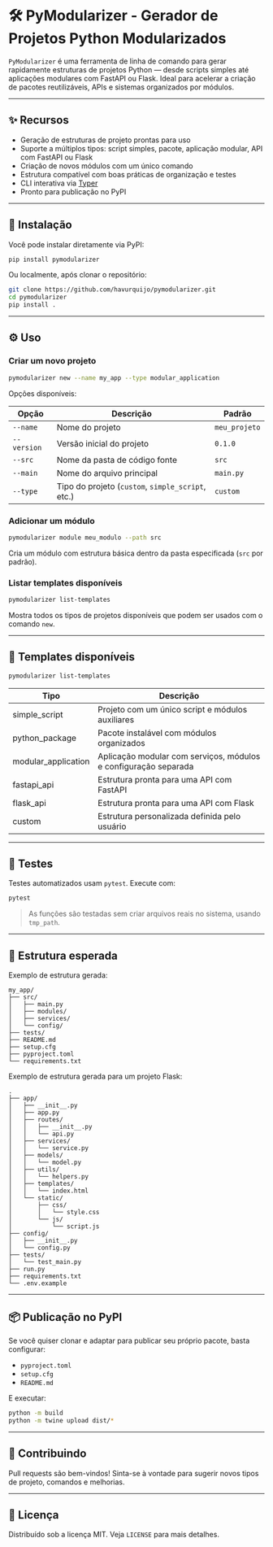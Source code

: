 
# 🛠️ PyModularizer - Gerador de Projetos Python Modularizados

`PyModularizer` é uma ferramenta de linha de comando para gerar rapidamente estruturas de projetos Python — desde scripts simples até aplicações modulares com FastAPI ou Flask. Ideal para acelerar a criação de pacotes reutilizáveis, APIs e sistemas organizados por módulos.

---

## ✨ Recursos

- Geração de estruturas de projeto prontas para uso
- Suporte a múltiplos tipos: script simples, pacote, aplicação modular, API com FastAPI ou Flask
- Criação de novos módulos com um único comando
- Estrutura compatível com boas práticas de organização e testes
- CLI interativa via [Typer](https://typer.tiangolo.com/)
- Pronto para publicação no PyPI

---

## 🚀 Instalação

Você pode instalar diretamente via PyPI:

```bash
pip install pymodularizer
```

Ou localmente, após clonar o repositório:

```bash
git clone https://github.com/havurquijo/pymodularizer.git
cd pymodularizer
pip install .
```

---

## ⚙️ Uso

### Criar um novo projeto

```bash
pymodularizer new --name my_app --type modular_application
```

Opções disponíveis:

| Opção         | Descrição                                 | Padrão       |
|---------------|--------------------------------------------|--------------|
| `--name`      | Nome do projeto                            | `meu_projeto` |
| `--version`   | Versão inicial do projeto                  | `0.1.0`       |
| `--src`       | Nome da pasta de código fonte              | `src`         |
| `--main`      | Nome do arquivo principal                  | `main.py`     |
| `--type`      | Tipo do projeto (`custom`, `simple_script`, etc.) | `custom` |

### Adicionar um módulo

```bash
pymodularizer module meu_modulo --path src
```

Cria um módulo com estrutura básica dentro da pasta especificada (`src` por padrão).

### Listar templates disponíveis

```bash
pymodularizer list-templates
```

Mostra todos os tipos de projetos disponíveis que podem ser usados com o comando `new`.

---

## 🧱 Templates disponíveis

```bash
pymodularizer list-templates
```

| Tipo             | Descrição                                                           |
|------------------|---------------------------------------------------------------------|
| simple_script     | Projeto com um único script e módulos auxiliares                   |
| python_package    | Pacote instalável com módulos organizados                          |
| modular_application | Aplicação modular com serviços, módulos e configuração separada  |
| fastapi_api       | Estrutura pronta para uma API com FastAPI                          |
| flask_api         | Estrutura pronta para uma API com Flask                            |
| custom            | Estrutura personalizada definida pelo usuário                      |

---

## 🧪 Testes

Testes automatizados usam `pytest`. Execute com:

```bash
pytest
```

> As funções são testadas sem criar arquivos reais no sistema, usando `tmp_path`.

---

## 📂 Estrutura esperada

Exemplo de estrutura gerada:

```
my_app/
├── src/
│   ├── main.py
│   ├── modules/
│   ├── services/
│   └── config/
├── tests/
├── README.md
├── setup.cfg
├── pyproject.toml
└── requirements.txt
```

Exemplo de estrutura gerada para um projeto Flask:

```
.
├── app/
│   ├── __init__.py
│   ├── app.py
│   ├── routes/
│   │   ├── __init__.py
│   │   └── api.py
│   ├── services/
│   │   └── service.py
│   ├── models/
│   │   └── model.py
│   ├── utils/
│   │   └── helpers.py
│   ├── templates/
│   │   └── index.html
│   └── static/
│       ├── css/
│       │   └── style.css
│       └── js/
│           └── script.js
├── config/
│   ├── __init__.py
│   └── config.py
├── tests/
│   └── test_main.py
├── run.py
├── requirements.txt
└── .env.example
```
---

## 📦 Publicação no PyPI

Se você quiser clonar e adaptar para publicar seu próprio pacote, basta configurar:

- `pyproject.toml`
- `setup.cfg`
- `README.md`

E executar:

```bash
python -m build
python -m twine upload dist/*
```

---

## 🤝 Contribuindo

Pull requests são bem-vindos! Sinta-se à vontade para sugerir novos tipos de projeto, comandos e melhorias.

---

## 📝 Licença

Distribuído sob a licença MIT. Veja `LICENSE` para mais detalhes.
